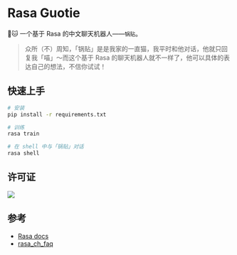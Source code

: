 # Rasa Guotie

🤖️🐱 一个基于 Rasa 的中文聊天机器人——`锅贴`。

> 众所（不）周知，「锅贴」是是我家的一直猫，我平时和他对话，他就只回复我「喵」～而这个基于 Rasa 的聊天机器人就不一样了，他可以具体的表达自己的想法，不信你试试！

## 快速上手

```bash
# 安装
pip install -r requirements.txt

# 训练
rasa train

# 在 shell 中与「锅贴」对话
rasa shell
```

## 许可证

[![](https://award.dovolopor.com?lt=License&rt=MIT&rbc=green)](./LICENSE)

## 参考

- [Rasa docs](https://rasa.com/docs/)
- [rasa_ch_faq](https://github.com/Dustyposa/rasa_ch_faq)

